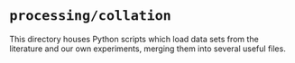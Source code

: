 # `processing/collation`

This directory houses Python scripts which load data sets from the literature 
and our own experiments, merging them into several useful files.